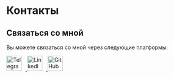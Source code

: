# Контакты

## Связаться со мной

Вы можете связаться со мной через следующие платформы:

<a href="https://t.me/onuphrienko" target="_blank">
    <img src="https://upload.wikimedia.org/wikipedia/commons/6/6f/Telegram_logo.svg" alt="Telegram" style="width: 40px; height: 40px; margin-right: 10px;">
</a>
<a href="https://www.linkedin.com/in/onuphrienko/" target="_blank">
    <img src="https://upload.wikimedia.org/wikipedia/commons/0/01/LinkedIn_Logo.svg" alt="LinkedIn" style="width: 40px; height: 40px; margin-right: 10px;">
</a>
<a href="https://github.com/v-onuphrienko" target="_blank">
    <img src="https://upload.wikimedia.org/wikipedia/commons/9/91/Octicons-mark-github.svg" alt="GitHub" style="width: 40px; height: 40px; margin-right: 10px;">
</a>